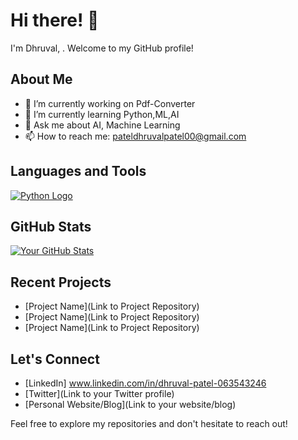 # Hi there! 👋

I'm Dhruval,  . Welcome to my GitHub profile!

## About Me

- 🔭 I’m currently working on Pdf-Converter
- 🌱 I’m currently learning Python,ML,AI
- 💬 Ask me about AI, Machine Learning
- 📫 How to reach me: pateldhruvalpatel00@gmail.com

## Languages and Tools

[![Python Logo](https://www.python.org/static/img/python-logo.png)](https://www.python.org/)



## GitHub Stats

[![Your GitHub Stats](https://github-readme-stats.vercel.app/api?username=yourusername&show_icons=true&theme=radical)](https://github.com/yourusername)

## Recent Projects

- [Project Name](Link to Project Repository)
- [Project Name](Link to Project Repository)
- [Project Name](Link to Project Repository)

## Let's Connect

- [LinkedIn] www.linkedin.com/in/dhruval-patel-063543246
- [Twitter](Link to your Twitter profile)
- [Personal Website/Blog](Link to your website/blog)

Feel free to explore my repositories and don't hesitate to reach out!
<!---
DhruvalPtl/DhruvalPtl is a ✨ special ✨ repository because its `README.md` (this file) appears on your GitHub profile.
You can click the Preview link to take a look at your changes.
--->

